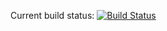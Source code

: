 <!-- I cannot use jdk 1.6 in buildhive
Current build status: [![Build Status](https://buildhive.cloudbees.com/job/nextreports/job/nextreports-server/badge/icon)](https://buildhive.cloudbees.com/job/nextreports/job/nextreports-server/)
-->
Current build status: [![Build Status](https://travis-ci.org/nextreports/nextreports-server.png?branch=master)](https://travis-ci.org/nextreports/nextreports-server)
